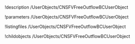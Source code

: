 !description /UserObjects/CNSFVFreeOutflowBCUserObject

!parameters /UserObjects/CNSFVFreeOutflowBCUserObject

!listingfiles /UserObjects/CNSFVFreeOutflowBCUserObject

!childobjects /UserObjects/CNSFVFreeOutflowBCUserObject
